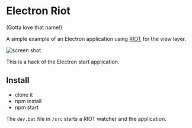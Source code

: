 Electron Riot
=============

(Gotta love that name!)

A simple example of an Electron application using
[RIOT](http://riotjs.com) for the view layer.

![screen shot](http://i.imgur.com/hOJtyTE.png)

This is a hack of the Electron start application.

Install
-------

-   clone it
-   npm install
-   npm start

The `dev.bat` file in `/src` starts a RIOT watcher and the application.
